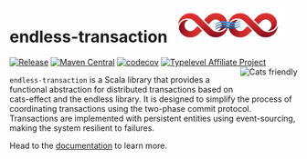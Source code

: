 # endless-transaction <img src="https://raw.githubusercontent.com/endless4s/endless-transaction/master/documentation/src/main/paradox/logo-symbol-only.svg" width="200">

[![Release](https://github.com/endless4s/endless-transaction/actions/workflows/release.yml/badge.svg?branch=master)](https://github.com/endless4s/endless-transaction/actions/workflows/release.yml)
[![Maven Central](https://maven-badges.herokuapp.com/maven-central/io.github.endless4s/endless-transaction_2.13/badge.svg)](https://maven-badges.herokuapp.com/maven-central/io.github.endless4s/endless-transaction_2.13)
[![codecov](https://codecov.io/gh/endless4s/endless-transaction/branch/master/graph/badge.svg?token=aH9vOhLxVS)](https://codecov.io/gh/endless4s/endless-transaction)
[![Typelevel Affiliate Project](https://img.shields.io/badge/typelevel-affiliate%20project-FFB4B5.svg)](https://typelevel.org/projects/affiliate/)
<a href="https://typelevel.org/cats/"><img src="https://typelevel.org/cats/img/cats-badge.svg" height="40px" align="right" alt="Cats friendly" /></a>

`endless-transaction` is a Scala library that provides a functional abstraction for distributed transactions based on cats-effect and the endless library. It is designed to simplify the process of coordinating transactions using the two-phase commit protocol. Transactions are implemented with persistent entities using event-sourcing, making the system resilient to failures.

Head to the [documentation](https://endless4s.github.io/transaction/index.html) to learn more.